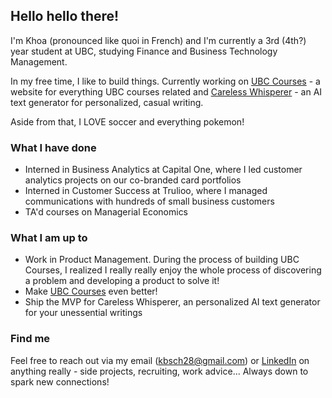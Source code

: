 ## Hello hello there!
I'm Khoa (pronounced like quoi in French) and I'm currently a 3rd (4th?) year student at UBC, studying Finance and Business Technology Management.

In my free time, I like to build things. Currently working on [UBC Courses](ubccourses.app) - a website for everything UBC courses related and [Careless Whisperer](https://github.com/andrew-fenton/careless-whisperer) - an AI text generator for personalized, casual writing.

Aside from that, I LOVE soccer and everything pokemon!

### What I have done
* Interned in Business Analytics at Capital One, where I led customer analytics projects on our co-branded card portfolios
* Interned in Customer Success at Trulioo, where I managed communications with hundreds of small business customers
* TA'd courses on Managerial Economics

### What I am up to
* Work in Product Management. During the process of building UBC Courses, I realized I really really enjoy the whole process of discovering a problem and developing a product to solve it!
* Make [UBC Courses](ubccourses.app) even better!
* Ship the MVP for Careless Whisperer, an personalized AI text generator for your unessential writings

### Find me
Feel free to reach out via my email (kbsch28@gmail.com) or [LinkedIn](https://www.linkedin.com/in/khoa-d-bui/) on anything really - side projects, recruiting, work advice... Always down to spark new connections!

